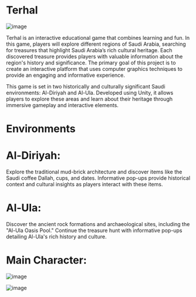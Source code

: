 # Terhal 
![image](https://github.com/Leioo244/Environments_Unity/assets/151604403/35a609f9-add1-40d8-85f6-37062dcaeb4b)


Terhal is an interactive educational game that combines learning and fun. In this game, players 
will explore different regions of Saudi Arabia, searching for treasures that highlight Saudi 
Arabia’s rich cultural heritage. Each discovered treasure provides players with valuable 
information about the region's history and significance. The primary goal of this project is to 
create an interactive platform that uses computer graphics techniques to provide an engaging and 
informative experience.

This game is set in two historically and culturally significant Saudi environments: Al-Diriyah and Al-Ula. Developed using Unity, it allows players to explore these areas and learn about their heritage through immersive gameplay and interactive elements.

# Environments

# Al-Diriyah:
Explore the traditional mud-brick architecture and discover items like the Saudi coffee Dallah, cups, and dates. Informative pop-ups provide historical context and cultural insights as players interact with these items.
# Al-Ula:
Discover the ancient rock formations and archaeological sites, including the "Al-Ula Oasis Pool." Continue the treasure hunt with informative pop-ups detailing Al-Ula's rich history and culture.


# Main Character:


![image](https://github.com/Leioo244/Environments_Unity/assets/151604403/62a6dc3a-a66b-4d32-b653-5fbce0e188a2)

![image](https://github.com/Leioo244/Environments_Unity/assets/151604403/2d8de674-4028-4cf1-abea-4f3fba2969c1)


